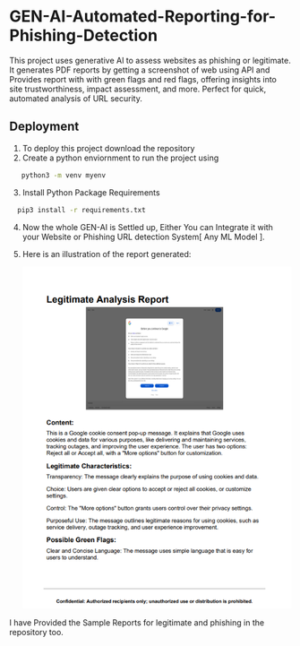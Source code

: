 # GEN-AI-Automated-Reporting-for-Phishing-Detection
This project uses generative AI to assess websites as phishing or legitimate. It generates PDF reports by getting a screenshot of web using API and Provides report with with green flags and red flags, offering insights into site trustworthiness, impact assessment, and more. Perfect for quick, automated analysis of URL security.

## Deployment

1. To deploy this project download the repository
2. Create a python enviornment to run the project using 
```bash
   python3 -m venv myenv 
```
3. Install Python Package Requirements
```bash
  pip3 install -r requirements.txt
```
4. Now the whole GEN-AI is Settled up, Either You can Integrate it with your Website or Phishing URL detection System[ Any ML Model ].
5. Here is an illustration of the report generated:

   ![Report Example](image.png)

I have Provided the Sample Reports for legitimate and phishing in the repository too. 
